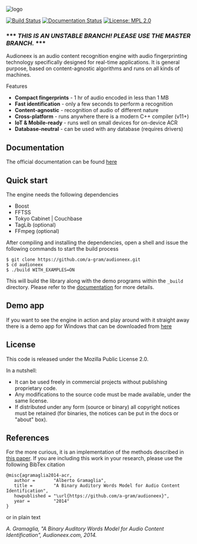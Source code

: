 
![logo](https://www.audioneex.com/wp-content/uploads/2019/05/logo_280.png)

[![Build Status](https://travis-ci.org/a-gram/audioneex.svg?branch=master)](https://travis-ci.org/a-gram/audioneex)
[![Documentation Status](https://readthedocs.org/projects/audioneex/badge/?version=latest)](https://audioneex.readthedocs.io/en/latest/?badge=latest)
[![License: MPL 2.0](https://img.shields.io/badge/License-MPL%202.0-brightgreen.svg)](https://opensource.org/licenses/MPL-2.0)


### *** _THIS IS AN UNSTABLE BRANCH! PLEASE USE THE MASTER BRANCH._ ***

Audioneex is an audio content recognition engine with audio fingerprinting
technology specifically designed for real-time applications. It is general 
purpose, based on content-agnostic algorithms and runs on all kinds of machines.

Features

- **Compact fingerprints** - 1 hr of audio encoded in less than 1 MB
- **Fast identification** - only a few seconds to perform a recognition
- **Content-agnostic** - recognition of audio of different nature
- **Cross-platform** - runs anywhere there is a modern C++ compiler (v11+)
- **IoT & Mobile-ready** - runs well on small devices for on-device ACR
- **Database-neutral** - can be used with any database (requires drivers)


## Documentation

The official documentation can be found [here](https://audioneex.readthedocs.io)


## Quick start

The engine needs the following dependencies

- Boost
- FFTSS
- Tokyo Cabinet | Couchbase
- TagLib  (optional)
- FFmpeg  (optional)

After compiling and installing the dependencies, open a shell and issue the 
following commands to start the build process

    $ git clone https://github.com/a-gram/audioneex.git
    $ cd audioneex
    $ ./build WITH_EXAMPLES=ON

This will build the library along with the demo programs within the `_build` directory. 
Please refer to the [documentation](https://audioneex.readthedocs.io) for more 
details.


## Demo app

If you want to see the engine in action and play around with it straight away
there is a demo app for Windows that can be downloaded from [here](https://www.audioneex.com/downloads/)


## License

This code is released under the Mozilla Public License 2.0.

In a nutshell:

- It can be used freely in commercial projects without publishing proprietary code.
- Any modifications to the source code must be made available, under the same license.
- If distributed under any form (source or binary) all copyright notices must be 
  retained (for binaries, the notices can be put in the docs or "about" box).


## References

For the more curious, it is an implementation of the methods described
in [this paper](https://www.dropbox.com/s/0qvfq2o53uudaqx/agramaglia_acr_paper_2014.pdf).
If you are including this work in your research, please use the following BibTex citation

    @misc{agramaglia2014-acr,
       author =       "Alberto Gramaglia",
       title =        "A Binary Auditory Words Model for Audio Content Identification",
       howpublished = "\url{https://github.com/a-gram/audioneex}",
       year =         "2014"
    }

or in plain text

_A. Gramaglia, "A Binary Auditory Words Model for Audio Content Identification", Audioneex.com, 2014._
